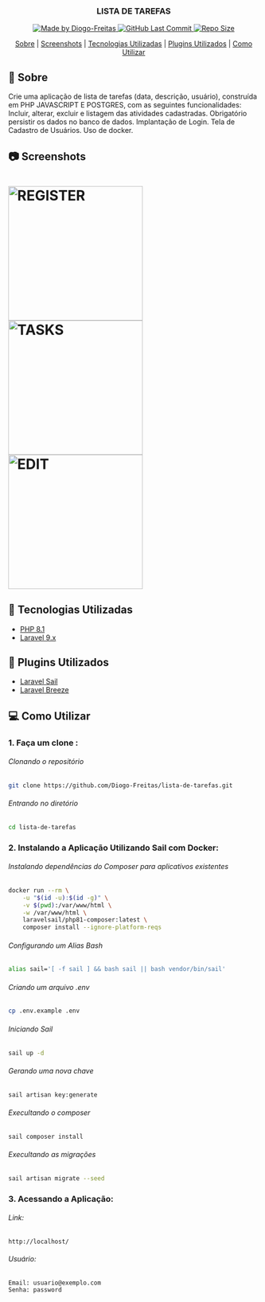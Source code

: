 <h3 align="center">
    <p align="center">
      <b>LISTA DE TAREFAS</b> 
    </p>
</h3>

<p align="center">
  <a href="https://github.com/Diogo-Freitas" target="_blank">
    <img alt="Made by Diogo-Freitas" src="https://img.shields.io/badge/By-Diogo--Freitas-green">
    <img alt="GitHub Last Commit" src="https://img.shields.io/github/last-commit/Diogo-Freitas/lista-de-tarefas" />
    <img alt="Repo Size" src="https://img.shields.io/github/repo-size/Diogo-Freitas/lista-de-tarefas" />
  </a>
</p>

<div align="center">
    <p>
        <a href="#sobre">Sobre</a> |
        <a href="#screenshots">Screenshots</a> |
        <a href="#tecnologias-utilizadas">Tecnologias Utilizadas</a> |
        <a href="#plugins">Plugins Utilizados</a> |
        <a href="#como-utilizar">Como Utilizar</a>
    </p>
</div>


<div id="sobre"></div>

## 🔖 Sobre

<p>Crie uma aplicação de lista de tarefas (data, descrição, usuário), construída em PHP JAVASCRIPT E POSTGRES, com as seguintes funcionalidades: Incluir, alterar, excluir e listagem das atividades cadastradas. Obrigatório persistir os dados no banco de dados. Implantação de Login. Tela de Cadastro de Usuários. Uso de docker.</p>

<div id="screenshots"></div>

## 📷 Screenshots
<h1>
    <img width="270" alt="REGISTER" src="https://user-images.githubusercontent.com/6785738/161546448-127eab27-189b-4cef-a94e-dc02f03d7d1e.png">
    <img width="270" alt="TASKS" src="https://user-images.githubusercontent.com/6785738/161546519-14d16cc8-f7f0-441b-8db6-31ffae0818c4.png">
    <img width="270" alt="EDIT" src="https://user-images.githubusercontent.com/6785738/161546570-617933d7-28b0-48ae-8872-5b6c0e4b9713.png">
</h1>

<div id="tecnologias-utilizadas"></div>


## 🚀 Tecnologias Utilizadas


- [PHP 8.1](https://php.net/)
- [Laravel 9.x](https://laravel.com/)

<div id="plugins"</div>

## 🧩 Plugins Utilizados
 - [Laravel Sail](https://github.com/laravel/sail)
 - [Laravel Breeze](https://github.com/laravel/breeze)

<a id="como-utilizar"></a>

## 💻 Como Utilizar

### 1. Faça um clone :

###### Clonando o repositório
```sh
git clone https://github.com/Diogo-Freitas/lista-de-tarefas.git
```

###### Entrando no diretório
```sh
cd lista-de-tarefas
```

### 2. Instalando a Aplicação Utilizando Sail com Docker:

###### Instalando dependências do Composer para aplicativos existentes
```sh
docker run --rm \
    -u "$(id -u):$(id -g)" \
    -v $(pwd):/var/www/html \
    -w /var/www/html \
    laravelsail/php81-composer:latest \
    composer install --ignore-platform-reqs
 ```
 
###### Configurando um Alias Bash
```sh
alias sail='[ -f sail ] && bash sail || bash vendor/bin/sail'
```

###### Criando um arquivo .env
```sh
cp .env.example .env
```

###### Iniciando Sail
```sh
sail up -d
```

###### Gerando uma nova chave
```sh
sail artisan key:generate
```

###### Execultando o composer
```sh
sail composer install
```

###### Execultando as migrações
```sh
sail artisan migrate --seed
```

### 3. Acessando a Aplicação:

###### Link:
    http://localhost/

###### Usuário:
    Email: usuario@exemplo.com
    Senha: password
